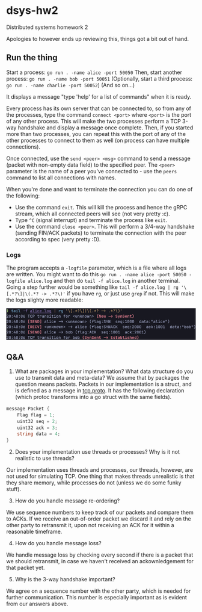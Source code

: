 # dsys-hw2

Distributed systems homework 2

Apologies to however ends up reviewing this, things got a bit out of hand.

## Run the thing
Start a process: `go run . -name alice -port 50050`
Then, start another process: `go run . -name bob -port 50051`
(Optionally, start a third process: `go run . -name charlie -port 50052`)
(And so on...)

It displays a message "type 'help' for a list of commands" when it is ready.

Every process has its own server that can be connected to, so from any of the processes, type the command `connect <port>` where `<port>` is the port of any other process. This will make the two processes perform a TCP 3-way handshake and display a message once complete. Then, if you started more than two processes, you can repeat this with the port of any of the other processes to connect to them as well (on process can have multiple connections).

Once connected, use the `send <peer> <msg>` command to send a message (packet with non-empty data field) to the specified peer. The `<peer>` parameter is the name of a peer you've connected to - use the `peers` command to list all connections with names.

When you're done and want to terminate the connection you can do one of the following:
- Use the command `exit`. This will kill the process and hence the gRPC stream, which all connected peers will see (not very pretty :c).
- Type `^C` (signal interrupt) and terminate the process like `exit`.
- Use the command `close <peer>`. This will perform a 3/4-way handshake (sending FIN/ACK packets) to terminate the connection with the peer according to spec (very pretty :D).

### Logs
The program accepts a `-logfile` parameter, which is a file where all logs are written. You might want to do this `go run . -name alice -port 50050 -logfile alice.log` and then do `tail -f alice.log` in another terminal. Going a step further would be something like `tail -f alice.log | rg '\[.*?\]|\(.*? -> .*?\)'` if you have `rg`, or just use `grep` if not. This will make the logs slighty more readable:

![log output for one side of 3-way handshake](https://github.com/JonasUJ/dsys-hw2/blob/main/media/log.png?raw=true)

## Q&A

1. What are packages in your implementation? What data structure do you use to transmit data and meta-data?
We assume that by packages the question means packets.
Packets in our implementation is a struct, and is defined as a message in [tcp.proto](https://github.com/JonasUJ/dsys-hw2/blob/main/tcp/tcp.proto#L19-L24). It has the following declaration (which protoc transforms into a go struct with the same fields).
```cs
message Packet {
    Flag flag = 1;
    uint32 seq = 2;
    uint32 ack = 3;
    string data = 4;
}
```

2. Does your implementation use threads or processes? Why is it not realistic to use threads?

Our implementation uses threads and processes, our threads, however, are not used for simulating TCP. One thing that makes threads unrealistic is that they share memory, while processes do not (unless we do some funky stuff).

3. How do you handle message re-ordering?

We use sequence numbers to keep track of our packets and compare them to ACKs. If we receive an out-of-order packet we discard it and rely on the other party to retransmit it, upon not receiving an ACK for it within a reasonable timeframe.

4. How do you handle message loss?

We handle message loss by checking every second if there is a packet that we should retransmit, in case we haven't received an ackownledgement for that packet yet.

5. Why is the 3-way handshake important?

We agree on a sequence number with the other party, which is needed for further communication. This number is especially important as is evident from our answers above.